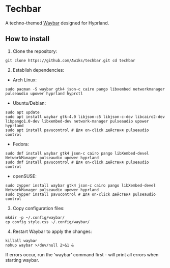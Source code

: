 # Techbar
A techno-themed [Waybar](https://github.com/Alexays/Waybar) designed for Hyprland.

## How to install
1. Clone the repository:
```
git clone https://github.com/Aw1ks/techbar.git cd techbar
```
2. Establish dependencies:
- Arch Linux:
```
sudo pacman -S waybar gtk4 json-c cairo pango libxembed networkmanager pulseaudio upower hyprland hyprctl
```
- Ubuntu/Debian:
```
sudo apt update
sudo apt install waybar gtk-4.0 libjson-c5 libjson-c-dev libcairo2-dev libpango1.0-dev libxembed-dev network-manager pulseaudio upower hyprland
sudo apt install pavucontrol # Для on-click действия pulseaudio control
```
- Fedora:
```
sudo dnf install waybar gtk4 json-c cairo pango libXembed-devel NetworkManager pulseaudio upower hyprland
sudo dnf install pavucontrol # Для on-click действия pulseaudio control
```
- openSUSE:
```
sudo zypper install waybar gtk4 json-c cairo pango libXembed-devel NetworkManager pulseaudio upower hyprland
sudo zypper install pavucontrol # Для on-click действия pulseaudio control
```
3. Copy configuration files:
```
mkdir -p ~/.config/waybar/
cp config style.css ~/.config/waybar/
```
4. Restart Waybar to apply the changes:
```
killall waybar
nohup waybar >/dev/null 2>&1 &
```
If errors occur, run the 'waybar' command first - will print all errors when starting waybar.
